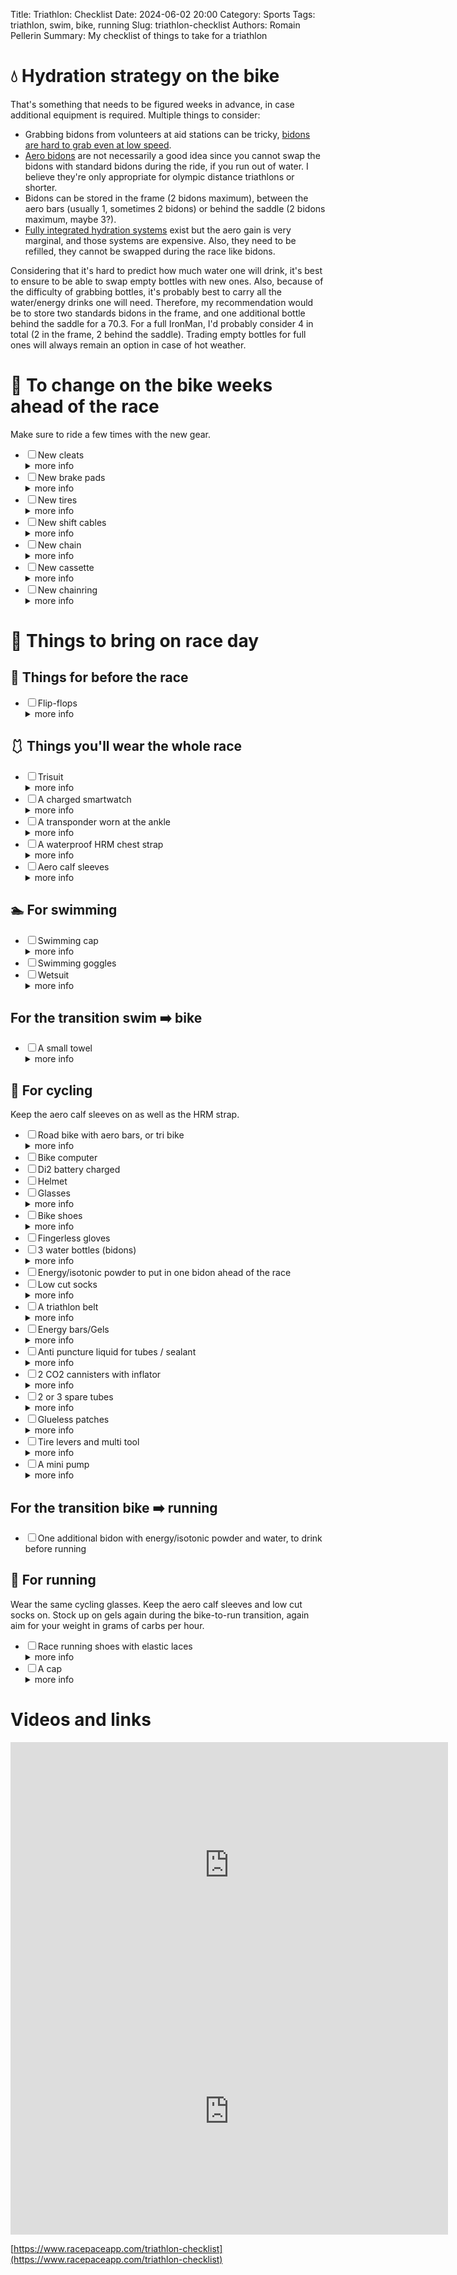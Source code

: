 Title: Triathlon: Checklist
Date: 2024-06-02 20:00
Category: Sports
Tags: triathlon, swim, bike, running
Slug: triathlon-checklist
Authors: Romain Pellerin
Summary: My checklist of things to take for a triathlon

# 💧 Hydration strategy on the bike

That's something that needs to be figured weeks in advance, in case additional equipment is required. Multiple things to consider:

- Grabbing bidons from volunteers at aid stations can be tricky, [bidons are hard to grab even at low speed](https://www.instagram.com/reel/DIDstmxttmD).
- [Aero bidons](https://www.canyon.com/en-de/gear/accessories/bike-accessories/cycling-water-bottle/canyon-fuel-aero-bottle/9102280.html) are not necessarily a good idea since you cannot swap the bidons with standard bidons during the ride, if you run out of water. I believe they're only appropriate for olympic distance triathlons or shorter.
- Bidons can be stored in the frame (2 bidons maximum), between the aero bars (usually 1, sometimes 2 bidons) or behind the saddle (2 bidons maximum, maybe 3?).
- [Fully integrated hydration systems](https://www.canyon.com/en-de/gear/accessories/bike-accessories/cycling-water-bottle/canyon-speedmax-hydration-system/10014133.html) exist but the aero gain is very marginal, and those systems are expensive. Also, they need to be refilled, they cannot be swapped during the race like bidons.

Considering that it's hard to predict how much water one will drink, it's best to ensure to be able to swap empty bottles with new ones. Also, because of the difficulty of grabbing bottles, it's probably best to carry all the water/energy drinks one will need. Therefore, my recommendation would be to store two standards bidons in the frame, and one additional bottle behind the saddle for a 70.3. For a full IronMan, I'd probably consider 4 in total (2 in the frame, 2 behind the saddle). Trading empty bottles for full ones will always remain an option in case of hot weather.

# 📅 To change on the bike weeks ahead of the race

Make sure to ride a few times with the new gear.

- <input type="checkbox" />New cleats <details><summary>more info</summary>Optional<br />[Yellow Shimano SPD-SL cleats](https://road.shimano.com/us/stories/what-shimano-road-cleat-is-right-for-you)</details>
- <input type="checkbox" />New brake pads <details><summary>more info</summary>Optional<br />Classic pads, or [OXiC-specific ones](https://amzn.eu/d/27LHebO)</details>
- <input type="checkbox" />New tires <details><summary>more info</summary>Mandatory: you don't want a puncture<br />Continental Grand Prix 5000 ([not the S TR version](https://www.reddit.com/r/cycling/comments/1735wma/continental_gp_5000_s_tr_or_gp_5000/) nor [the AS TR version](https://www.reddit.com/r/cycling/comments/15msva0/tubeless_conti_gp_5000_s_vs_as_whats_the/))<br />Size 25-622 (ETRTO)<br />[Amazon](https://amzn.eu/d/jcn4Tni) [Bike24](https://www.bike24.com/p2305160.html).</details>
- <input type="checkbox" />New shift cables <details><summary>more info</summary>Optional</details>
- <input type="checkbox" />New chain <details><summary>more info</summary>Optional<br />Shimano CN-HG701-11 (116 links)<br />CN-HG601-11 is standard for 105,<br />but CN-HG701-11 is slightly better performance-wise.</details>
- <input type="checkbox" />New cassette <details><summary>more info</summary>Optional<br />Shimano 105 CS-R7000 11-speed, 11-32<br />[Bike24](https://www.bike24.com/p2271410.html)<br />[When to replace](https://www.reddit.com/r/cycling/comments/b5to2b/time_to_replace_my_crank_set_and_cassette_pics/)</details>
- <input type="checkbox" />New chainring <details><summary>more info</summary>Optional: [when to replace?](https://www.youtube.com/watch?v=8LqTmvuf6tw)</details>

# 🧳 Things to bring on race day

## 📝 Things for before the race

- <input type="checkbox" />Flip-flops <details><summary>more info</summary>To wear before the start of the race in the morning,<br />while preparing everything in the transition area.<br />Better than walking around barefoot.<br />Easy to hand back to people accompanying you.</details>

## 🩱 Things you'll wear the whole race

- <input type="checkbox" />Trisuit <details><summary>more info</summary>My favorite ones: Z3r0d Racer and Zoot's Ultra Tri P1</details>
- <input type="checkbox" />A charged smartwatch <details><summary>more info</summary>[Here are a few tips for setting up a garmin watch for a triathlon](https://www.reddit.com/r/triathlon/comments/doqkn5/a_few_tips_for_setting_up_a_garmin_watch_for_a/)</details>
- <input type="checkbox" />A transponder worn at the ankle <details><summary>more info</summary>Provided by the organization</details>
- <input type="checkbox" />A waterproof HRM chest strap <details><summary>more info</summary>[Garmin HRM-Pro Plus](https://www.garmin.com/fr-FR/p/770963)</details>
- <input type="checkbox" />Aero calf sleeves <details><summary>more info</summary>To be [a little faster on the bike](https://www.reddit.com/r/triathlon/comments/1766z7k/aero_calf_sleeves_best_ones/).<br /><a href="https://www.compressport.com/fr/manchon-de-compression-mollet/2023-r2-aero-white-black-7630102591323.html">Some will also serve as compression sleeves when running.</a><br />To be worn the whole time, [under the wetsuit first](https://www.reddit.com/r/triathlon/comments/10drh2b/do_triathletes_swim_with_compression_calf_sleeves/).<br />If no wetsuit allowed, to be worn only from the cycling leg onward.</details>

## 🏊 For swimming

- <input type="checkbox" />Swimming cap <details><summary>more info</summary>Usually provided by the organization.<br />Some recommend two caps so as to "wedge" the goggles between them.</details>
- <input type="checkbox" />Swimming goggles
- <input type="checkbox" />Wetsuit <details><summary>more info</summary>Optional: sometimes allowed, sometimes forbidden, sometimes mandatory.<br />Made for triathlon, not diving.</details>

## For the transition swim ➡️ bike

- <input type="checkbox" />A small towel <details><summary>more info</summary>To dry your feet and remove the dirt</details>

## 🚴 For cycling

Keep the aero calf sleeves on as well as the HRM strap.

- <input type="checkbox" />Road bike with aero bars, or tri bike <details><summary>more info</summary>Make it lightweight<br />Remove unnecessary equipment, such as lights<br />To buy a second hand bike: [Buycycle](https://buycycle.com/) or [Biked](https://biked.com/)<br />To get a discount from Canyon, go to a Canyon shop and do a test ride.<br />You'll get the bike guard for free (19.9 euros) via a code over email.</details>
- <input type="checkbox" />Bike computer
- <input type="checkbox" />Di2 battery charged
- <input type="checkbox" />Helmet
- <input type="checkbox" />Glasses <details><summary>more info</summary>To be worn for both the cycling and running legs</details>
- <input type="checkbox" />Bike shoes <details><summary>more info</summary>Some leave them attached to the pedals, ahead of the race, ready to go</details>
- <input type="checkbox" />Fingerless gloves
- <input type="checkbox" />3 water bottles (bidons) <details><summary>more info</summary>Already on the bike before the swim.<br />Two filled with only water,<br />the third with energy/isotonic powder and water.<br />On a 70.3, do not get more from aid stations.</details>
- <input type="checkbox" />Energy/isotonic powder to put in one bidon ahead of the race
- <input type="checkbox" />Low cut socks <details><summary>more info</summary>To be worn for both the cycling and running legs</details>
- <input type="checkbox" />A triathlon belt <details><summary>more info</summary>To carry gels and display the bib number<br />To be worn until the end of the race.<br />Bib number in the back while cycling.<br />Bib number on the belly while running.</details>
- <input type="checkbox" />Energy bars/Gels <details><summary>more info</summary>Have some in the belt, some on the bike.<br />Aim for your weight in grams of carbs per hour:<br />you weight 75 kgs, you take 75 grams per hour.</details>
- <input type="checkbox" />Anti puncture liquid for tubes / sealant <details><summary>more info</summary>Interesting readings: [here](https://www.reddit.com/r/triathlon/comments/3t0g71/puncture_in_race/) and [there](https://www.reddit.com/r/IronmanTriathlon/comments/p1hohl/comment/h8e6c9n/)</details>
- <input type="checkbox" />2 CO2 cannisters with inflator <details><summary>more info</summary>To store in the saddle bag</details>
- <input type="checkbox" />2 or 3 spare tubes <details><summary>more info</summary>To store in the saddle bag</details>
- <input type="checkbox" />Glueless patches <details><summary>more info</summary>To store in the saddle bag</details>
- <input type="checkbox" />Tire levers and multi tool <details><summary>more info</summary>To store in the saddle bag</details>
- <input type="checkbox" />A mini pump <details><summary>more info</summary>Attached to the bike frame / in the jersey</details>

## For the transition bike ➡️ running

- <input type="checkbox" />One additional bidon with energy/isotonic powder and water, to drink before running

## 🏃 For running

Wear the same cycling glasses. Keep the aero calf sleeves and low cut socks on. Stock up on gels again during the bike-to-run transition, again aim for your weight in grams of carbs per hour.

- <input type="checkbox" />Race running shoes with elastic laces <details><summary>more info</summary>Asics Metaspeed Sky Paris<br />Orca's Speed laces</details>
- <input type="checkbox" />A cap <details><summary>more info</summary>For style, or sun</details>

# Videos and links

<iframe width="700" height="394" src="https://www.youtube-nocookie.com/embed/qcy1s4raoEE" title="YouTube video player" frameborder="0" allow="accelerometer; autoplay; clipboard-write; encrypted-media; gyroscope; picture-in-picture" allowfullscreen></iframe>

<iframe width="700" height="394" src="https://www.youtube-nocookie.com/embed/p5KLCtdhOUE" title="YouTube video player" frameborder="0" allow="accelerometer; autoplay; clipboard-write; encrypted-media; gyroscope; picture-in-picture" allowfullscreen></iframe>

[https://www.racepaceapp.com/triathlon-checklist](https://www.racepaceapp.com/triathlon-checklist)

<style>
article h1 {
    font-size: 1.5rem;
}

article h2 {
    font-size: 1.3rem;
}

#to-change-on-the-bike-weeks-ahead-of-the-race ~ ul {
    list-style: none;
    padding: 5px 10px;
    background-color: #EEEEEE;
    border-radius: 10px;
}

#to-change-on-the-bike-weeks-ahead-of-the-race ~ ul li details {
    display: inline-block;
    vertical-align: top;
    color: #666666;
}

#to-change-on-the-bike-weeks-ahead-of-the-race ~ ul li details summary {
    font-style: italic;
}
</style>
